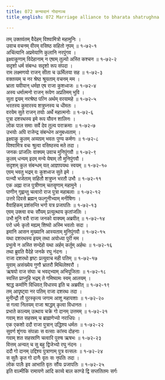 ```yaml
---
title: 072 कन्यादानं गोदानञ्च
title_english: 072 Marriage alliance to bharata shatrughna

---
```


<div class="audioEmbed"  caption="श्रीराम-हरिसीताराममूर्ति-घनपाठिभ्यां वचनम्" src="https://archive.org/download/Ramayana-recitation-Sriram-harisItArAmamUrti-Ghanapaati-v2/Kanda_1/Kanda_1_BK-072-Kanya_Daanam_Godaanam_Cha.mp3"></div>

तम् उक्तवंतम् वैदेहम् विश्वामित्रो महामुनिः ।  
उवाच वचनम् वीरम् वसिष्ठ सहितो नृपम् ॥ १-७२-१  
अचिंत्यानि अप्रमेयाणि कुलानि नरपुंगव ।  
इक्ष्वाकूणाम् विदेहानाम् न एषाम् तुल्यो अस्ति कश्चन ॥ १-७२-२  
सदृशो धर्म संबन्धः सदृशो रूप संपदा ।  
राम लक्ष्मणयो राजन् सीता च ऊर्मिलया सह ॥ १-७२-३  
वक्तव्यम् च नर श्रेष्ठ श्रूयताम् वचनम् मम ।  
भ्राता यवीयान् धर्मज्ञ एष राजा कुशध्वजः ॥ १-७२-४  
अस्य धर्मात्मनो राजन् रूपेण अप्रतिमम् भुवि ।  
सुता द्वयम् नरश्रेष्ठ पत्नि अर्थम् वरयामहे ॥ १-७२-५  
भरतस्य कुमारस्य शत्रुघ्नस्य च धीमतः ।  
वरयेम सुते राजन् तयोः अर्थे महात्मनोः ॥ १-७२-६  
पुत्रा दशरथस्य इमे रूप यौवन शालिनः ।  
लोक पाल समाः सर्वे देव तुल्य पराक्रमाः ॥ १-७२-७  
उभयोः अपि राजेन्द्र संबन्धेन अनुबध्यताम् ।  
इक्ष्वाकु कुलम् अव्यग्रम् भवतः पुण्य कर्मणः ॥ १-७२-८  
विश्वामित्र वचः श्रुत्वा वसिष्ठस्य मते तदा ।  
जनकः प्रांजलिः वाक्यम् उवाच मुनिपुंगवौ ॥ १-७२-९  
कुलम् धन्यम् इदम् मन्ये येषाम् तौ मुनिपुंगवौ ।  
सदृशम् कुल संबन्धम् यत् आज्ञापयथः स्वयम् ॥ १-७२-१०  
एवम् भवतु भद्रम् वः कुशध्वज सुते इमे ।  
पत्न्यौ भजेताम् सहितौ शत्रुघ्न भरतौ उभौ ॥ १-७२-११  
एक अह्ना राज पुत्रीणाम् चतसॄणाम् महामुने ।  
पाणीन् गृह्णन्तु चत्वारो राज पुत्रा महाबलाः ॥ १-७२-१२  
उत्तरे दिवसे ब्रह्मन् फल्गुनीभ्याम् मनीषिणः ।  
वैवाहिकम् प्रशंसन्ति भगो यत्र प्रजापतिः ॥ १-७२-१३  
एवम् उक्त्वा वचः सौंयम् प्रत्युत्थाय कृतांजलिः ।  
उभौ मुनि वरौ राजा जनको वाक्यम् अब्रवीत् ॥ १-७२-१४  
परो धर्मः कृतो मह्यम् शिष्यो अस्मि भवतोः सदा ।  
इमानि आसन मुख्यानि आस्यताम् मुनिपुंगवौ ॥ १-७२-१५  
यथा दशरथस्य इयम् तथा अयोध्या पुरी मम ।  
प्रभुत्वे न अस्ति सन्देहो यथा अर्हम् कर्तुम् अर्हथः ॥ १-७२-१६  
तथा ब्रुवति वैदेहे जनके रघु नंदनः ।  
राजा दशरथो हृष्टः प्रत्युवाच मही पतिम् ॥ १-७२-१७  
युवाम् असंख्येय गुणौ भ्रातरौ मिथिलेश्वरौ ।  
ऋषयो राज संघाः च भवद्भ्याम् अभिपूजिताः ॥ १-७२-१८  
स्वस्ति प्राप्नुहि भद्रम् ते गमिष्यामः स्वम् आलयम् ।  
श्राद्ध कर्माणि विधिवत् विधास्य इति च अब्रवीत् ॥ १-७२-१९  
तम् आपृष्ट्वा नर पतिम् राजा दशरथः तदा ।  
मुनीन्द्रौ तौ पुरस्कृत्य जगाम आशु महायशाः ॥ १-७२-२०  
स गत्वा निलयम् राजा श्राद्धम् कृत्वा विधानतः ।  
प्रभाते काल्यम् उत्थाय चक्रे गो दानम् उत्तमम् ॥ १-७२-२१  
गवाम् शत सहस्रम् च ब्राह्मणेभ्यो नराधिपः ।  
एक एकशो ददौ राजा पुत्रान् उद्धिश्य धर्मतः ॥ १-७२-२२  
सुवर्ण शृंगयः संपन्नाः स वत्साः कांस्य दोहनाः ।  
गवाम् शत सहस्राणि चत्वारि पुरुष ऋषभः ॥ १-७२-२३  
वित्तम् अन्यत् च सु बहु द्विजेभ्यो रघु नंदनः ।  
ददौ गो दानम् उद्दिश्य पुत्राणाम् पुत्र वत्सलः ॥ १-७२-२४  
स सुतैः कृत गो दानैः वृतः सः नृपतिः तदा ।  
लोक पालैः इव आभाति वृतः सौंयः प्रजापतिः ॥ १-७२-२५  
इति वाल्मीकि रामायणे आदि काव्ये बाल काण्डे द्वि सप्ततितमः सर्गः